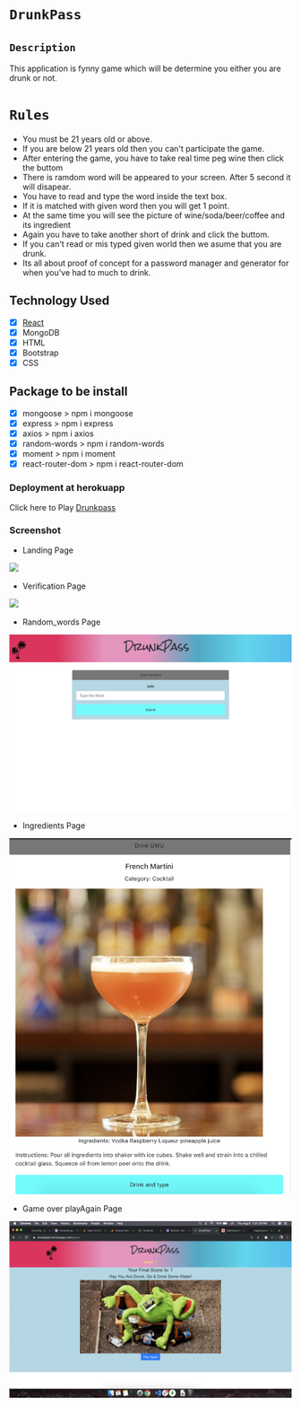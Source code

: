  #  `DrunkPass` 
 
 ## `Description` <br/>
 
This application is fynny game which will be determine you either you are drunk or not.

# `Rules` <br/>

- You must be 21 years old or above.
- If you are below 21 years old then you can't participate the game.
- After entering the game, you have to take real time peg wine then click the buttom
- There is ramdom word will be appeared to your screen. After 5 second it will disapear.
- You have to read and type the word inside the text box.
- If it is matched with given word then you will get 1 point.
- At the same time you will see the picture of wine/soda/beer/coffee and its ingredient
- Again you have to take another short of drink and click the buttom.
- If you can't read or mis typed given world then we asume that you are drunk.
- Its all about proof of concept for a password manager and generator for when you've had to much to drink.

## Technology Used <br/>

- [x] [React](https://facebook.github.io/create-react-app/docs/getting-started)
- [x] MongoDB
- [x] HTML
- [x] Bootstrap
- [x] CSS

## Package to be install  <br/>

- [x] mongoose > npm i mongoose
- [x] express > npm i express
- [x] axios > npm i axios
- [x] random-words > npm i random-words
- [x] moment > npm i moment
- [x] react-router-dom > npm i react-router-dom

### Deployment at herokuapp <br/>

Click here to Play [Drunkpass](https://drunkpass.herokuapp.com/)

### Screenshot

- Landing Page

![](client/public/images/Landing.png)

- Verification Page

![](client/public/images/Verification.png)

- Random_words Page 

![](client/public/images/random_word.png)

- Ingredients Page

![](client/public/images/ingredients.png)


- Game over playAgain Page

![](client/public/images/playAgain.png)



